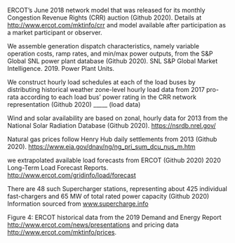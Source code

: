 ERCOT’s June 2018 network model that was released for its monthly Congestion Revenue Rights (CRR) auction (Github 2020).  Details at http://www.ercot.com/mktinfo/crr and model available after participation as a market participant or observer.

We assemble generation dispatch characteristics, namely variable operation costs, ramp rates, and min/max power outputs, from the S&P Global SNL power plant database (Github 2020). SNL S&P Global Market Intelligence. 2019. Power Plant Units.

We construct hourly load schedules at each of the load buses by distributing historical weather zone-level hourly load data from 2017 pro-rata according to each load bus’ power rating in the CRR network representation (Github 2020) _____ (load data)

Wind and solar availability are based on zonal, hourly data for 2013 from the National Solar Radiation Database (Github 2020). https://nsrdb.nrel.gov/ 

Natural gas prices follow Henry Hub daily settlements from 2013 (Github 2020). https://www.eia.gov/dnav/ng/ng_pri_sum_dcu_nus_m.htm 

we extrapolated available load forecasts from ERCOT (Github 2020) 2020 Long-Term Load Forecast Reports. http://www.ercot.com/gridinfo/load/forecast 

There are 48 such Supercharger stations, representing about 425 individual fast-chargers and 65 MW of total rated power capacity (Github 2020) Information sourced from www.supercharge.info

Figure 4: ERCOT historical data from the 2019 Demand and Energy Report http://www.ercot.com/news/presentations and pricing data http://www.ercot.com/mktinfo/prices.
